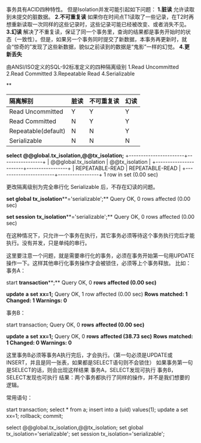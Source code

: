 事务具有ACID四种特性。
但是Isolation并发可能引起如下问题：
**1.脏读**
允许读取到未提交的脏数据。
**2.不可重复读**
如果你在时间点T1读取了一些记录，在T2时再想重新读取一次同样的这些记录时，这些记录可能已经被改变、或者消失不见。
**3.幻读**
解决了不重复读，保证了同一个事务里，查询的结果都是事务开始时的状态（一致性）。但是，如果另一个事务同时提交了新数据，本事务再更新时，就会“惊奇的”发现了这些新数据，貌似之前读到的数据是“鬼影”一样的幻觉。
**4.更新丢失**



由ANSI/ISO定义的SQL-92标准定义的四种隔离级别
1.Read Uncommitted
2.Read Committed
3.Repeatable Read
4.Serializable

**

| 隔离解别            | 脏读 | 不可重复读 | 幻读 |
| :------------------ | :--- | :--------- | :--- |
| Read Uncommitted    | Y    | Y          | Y    |
| Read Committed      | N    | Y          | Y    |
| Repeatable(default) | N    | N          | Y    |
| Serializable        | N    | N          | N    |






**select @@global.tx_isolation,@@tx_isolation;** 
+-----------------------+-----------------+ 
| @@global.tx_isolation | @@tx_isolation | 
+-----------------------+-----------------+ 
| REPEATABLE-READ    | REPEATABLE-READ | 
+-----------------------+-----------------+ 
1 row in set (0.00 sec) 

更改隔离级别为完全串行化 Serializable 后，不存在幻读的问题。

**set global** **tx_isolation****='serializable';** 
Query OK, 0 rows affected (0.00 sec) 

**set session** **tx_isolation****='serializable';** 
Query OK, 0 rows affected (0.00 sec) 

在这种情况下，只允许一个事务在执行，其它事务必须等待这个事务执行完后才能执行。没有并发，只是单纯的串行。

这里要注意一个问题，就是需要串行化的事务，必须在事务开始第一句用UPDATE操作一下。这样其他串行化事务操作才会被锁住，必须等上个事务释放。
比如：
事务A：

start **transaction****;** 
Query OK, 0 **rows** **affected (0.00 sec)** 

**update** **a** **set** **xx=1;** 
Query OK, 1 row affected (0.00 sec) 
**Rows** **matched: 1 Changed: 1 Warnings: 0** 



事务B：

start transaction;
Query OK, 0 **rows** **affected (0.00 sec)** 

**update** **a** **set** **xx=1;** 
Query OK, 0 **rows** **affected (38.73 sec)** 
**Rows** **matched: 1 Changed: 0 Warnings: 0** 



这里事务B必须等事务A执行完后，才会执行。（第一句必须是UPDATE或INSERT，并且是同一张表，如果都是SELECT语句则不会锁住）
如果事务第一句是SELECT的话，则会出现这样结果
事务A，SELECT发现可执行
事务B，SELECT发现也可执行
结果：两个事务都执行了同样的操作，并不是我们想要的逻辑。


常用语句：

start transaction; 
select * from a; 
insert into a (uid) values(1); 
update a set xx=1; 
rollback; 
commit; 

select @@global.tx_isolation,@@tx_isolation; 
set global tx_isolation='serializable'; 
set session tx_isolation='serializable';   